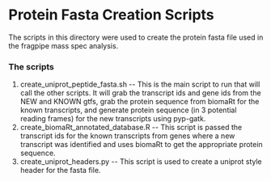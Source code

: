 # Protein Fasta Creation Scripts

The scripts in this directory were used to create the protein fasta file used in the fragpipe mass spec analysis. 

### The scripts

1. create\_uniprot\_peptide\_fasta.sh -- This is the main script to run that will call the other scripts. It will grab the transcript ids and gene ids from the NEW and KNOWN gtfs, grab the protein sequence from biomaRt for the known transcripts, and generate protein sequence (in 3 potential reading frames) for the new transcripts using pyp-gatk.
2. create\_biomaRt\_annotated\_database.R -- This script is passed the transcript ids for the known transcripts from genes where a new transcript was identified and uses biomaRt to get the appropriate protein sequence. 
3. create\_uniprot\_headers.py -- This script is used to create a uniprot style header for the fasta file.

